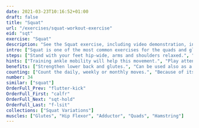 ```yaml
---
date: 2021-03-23T10:16:52+01:00
draft: false
title: "Squat"
url: "/exercises/squat-workout-exercise"
eid: "sqt"
exercise: "Squat"
description: "See the Squat exercise, including video demonstration, instructions on how-to perform, benefits, activated body parts and related exercises."
intro: ["Squat is one of the most common exercises for the quads and glutes. Requires no equipment other than comfortable clothes and allows easily increasing the number of repetitions for increased effectiveness. There are many variants for the exercise. Requires minimal space."]
steps: ["Stand with your feet hip-wide, arms and shoulders relaxed.", "Slightly point you feet toes to the side, no more than 20 degrees.", "Bend your knees until your quads are parallel to the ground.", "While lowering yourself, either join hands in front of your chest, or extend arms horizontally.", "Extend the legs to return to the standing position, again relax your arms side by side."]
hints: ["Training ankle mobility will help this movement.", "Play attention to your back position, while performing the exercise."]
benefits: ["Strengthen lower back and glutes.", "Can be used also as a warmup routine, with a small number of repetitions."]
counting: ["Count the daily, weekly or monthly moves.", "Because of its null requirements, can be done in any pause while cooking or preparing for the daily hygiene.", "In your workouts, perform 2 to 4 series of 20 squats."]
number: 34
similar: ["squat"]
OrderFull_Prev: "flutter-kick"
OrderFull_First: "calfr"
OrderFull_Next: "sqt-hold"
OrderFull_Last: "f-lsit"
collections: ["Squat Variations"]
muscles: ["Glutes", "Hip Flexor", "Adductor", "Quads", "Hamstring"]
---
```


